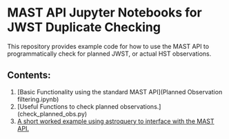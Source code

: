 # MAST API Jupyter Notebooks for JWST Duplicate Checking

This repository provides example code for how to use the MAST API to programmatically check for planned JWST, or actual HST observations.

## Contents:
1. [Basic Functionality using the standard MAST API](Planned Observation filtering.ipynb) 
2. [Useful Functions to check planned observations.] (check_planned_obs.py)
3. [A short worked example using astroquery to interface with the MAST API.](exampleDuplicateHuntingJWST.ipynb) 

